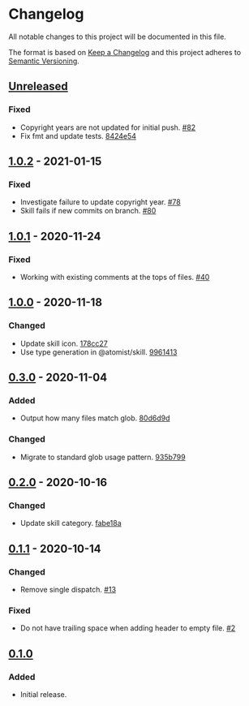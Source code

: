 # Changelog

All notable changes to this project will be documented in this file.

The format is based on [Keep a Changelog](http://keepachangelog.com/)
and this project adheres to [Semantic Versioning](http://semver.org/).

## [Unreleased](https://github.com/atomist-skills/copyright-license-skill/compare/1.0.2...HEAD)

### Fixed

-   Copyright years are not updated for initial push. [#82](https://github.com/atomist-skills/copyright-license-skill/issues/82)
-   Fix fmt and update tests. [8424e54](https://github.com/atomist-skills/copyright-license-skill/commit/8424e54227eb161274d6553de95dd5223054da3b)

## [1.0.2](https://github.com/atomist-skills/copyright-license-skill/compare/1.0.1...1.0.2) - 2021-01-15

### Fixed

-   Investigate failure to update copyright year. [#78](https://github.com/atomist-skills/copyright-license-skill/issues/78)
-   Skill fails if new commits on branch. [#80](https://github.com/atomist-skills/copyright-license-skill/issues/80)

## [1.0.1](https://github.com/atomist-skills/copyright-license-skill/compare/1.0.0...1.0.1) - 2020-11-24

### Fixed

-   Working with existing comments at the tops of files. [#40](https://github.com/atomist-skills/copyright-license-skill/issues/40)

## [1.0.0](https://github.com/atomist-skills/copyright-license-skill/compare/0.3.0...1.0.0) - 2020-11-18

### Changed

-   Update skill icon. [178cc27](https://github.com/atomist-skills/copyright-license-skill/commit/178cc2744dd4469b7d176ca69a9a75c4c3d67593)
-   Use type generation in @atomist/skill. [9961413](https://github.com/atomist-skills/copyright-license-skill/commit/9961413106db508f96df52b7954f04bce8f815e8)

## [0.3.0](https://github.com/atomist-skills/copyright-license-skill/compare/0.2.0...0.3.0) - 2020-11-04

### Added

-   Output how many files match glob. [80d6d9d](https://github.com/atomist-skills/copyright-license-skill/commit/80d6d9db311439558554db6f3d57d91bde8538ce)

### Changed

-   Migrate to standard glob usage pattern. [935b799](https://github.com/atomist-skills/copyright-license-skill/commit/935b79996a73046593c9868adbab84334653417d)

## [0.2.0](https://github.com/atomist-skills/copyright-license-skill/compare/0.1.1...0.2.0) - 2020-10-16

### Changed

-   Update skill category. [fabe18a](https://github.com/atomist-skills/copyright-license-skill/commit/fabe18ad1726eb76db95d8d3e5463811cdfc9549)

## [0.1.1](https://github.com/atomist-skills/copyright-license-skill/compare/0.1.0...0.1.1) - 2020-10-14

### Changed

-   Remove single dispatch. [#13](https://github.com/atomist-skills/copyright-license-skill/issues/13)

### Fixed

-   Do not have trailing space when adding header to empty file. [#2](https://github.com/atomist-skills/copyright-license-skill/issues/2)

## [0.1.0](https://github.com/atomist-skills/copyright-license-skill/tree/0.1.0)

### Added

-   Initial release.
